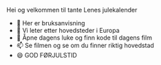 Hei og velkommen til tante Lenes julekalender
- 👀 Her er bruksanvisning
- 🌱 Vi leter etter hovedsteder i Europa
- 💞️ Åpne dagens luke og finn kode til dagens film
- 📫 Se filmen og se om du finner riktig hovedstad
- 😄 GOD FØRJULSTID


<!---
Lene2803/Lene2803 is a ✨ special ✨ repository because its `README.md` (this file) appears on your GitHub profile.
You can click the Preview link to take a look at your changes.
--->
